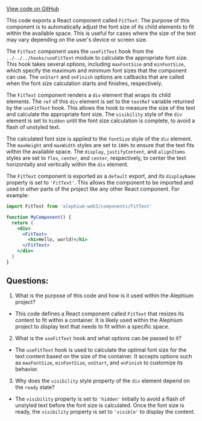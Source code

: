 [View code on GitHub](https://github.com/alephium/alephium-web3/packages/web3-react/src/components/Common/FitText/index.tsx)

This code exports a React component called `FitText`. The purpose of this component is to automatically adjust the font size of its child elements to fit within the available space. This is useful for cases where the size of the text may vary depending on the user's device or screen size.

The `FitText` component uses the `useFitText` hook from the `../../../hooks/useFitText` module to calculate the appropriate font size. This hook takes several options, including `maxFontSize` and `minFontSize`, which specify the maximum and minimum font sizes that the component can use. The `onStart` and `onFinish` options are callbacks that are called when the font size calculation starts and finishes, respectively.

The `FitText` component renders a `div` element that wraps its child elements. The `ref` of this `div` element is set to the `textRef` variable returned by the `useFitText` hook. This allows the hook to measure the size of the text and calculate the appropriate font size. The `visibility` style of the `div` element is set to `hidden` until the font size calculation is complete, to avoid a flash of unstyled text.

The calculated font size is applied to the `fontSize` style of the `div` element. The `maxHeight` and `maxWidth` styles are set to `100%` to ensure that the text fits within the available space. The `display`, `justifyContent`, and `alignItems` styles are set to `flex`, `center`, and `center`, respectively, to center the text horizontally and vertically within the `div` element.

The `FitText` component is exported as a `default` export, and its `displayName` property is set to `'FitText'`. This allows the component to be imported and used in other parts of the project like any other React component. For example:

```jsx
import FitText from 'alephium-web3/components/FitText'

function MyComponent() {
  return (
    <div>
      <FitText>
        <h1>Hello, world!</h1>
      </FitText>
    </div>
  )
}
```
## Questions: 
 1. What is the purpose of this code and how is it used within the Alephium project?
- This code defines a React component called `FitText` that resizes its content to fit within a container. It is likely used within the Alephium project to display text that needs to fit within a specific space.

2. What is the `useFitText` hook and what options can be passed to it?
- The `useFitText` hook is used to calculate the optimal font size for the text content based on the size of the container. It accepts options such as `maxFontSize`, `minFontSize`, `onStart`, and `onFinish` to customize its behavior.

3. Why does the `visibility` style property of the `div` element depend on the `ready` state?
- The `visibility` property is set to `'hidden'` initially to avoid a flash of unstyled text before the font size is calculated. Once the font size is ready, the `visibility` property is set to `'visible'` to display the content.